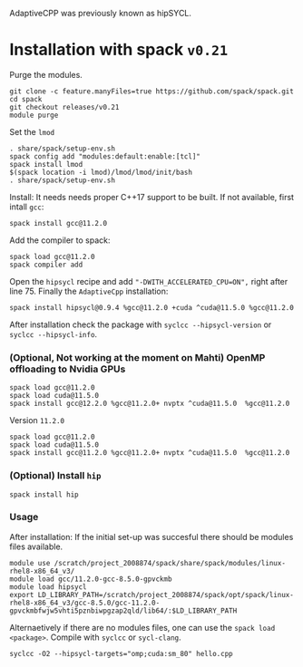 AdaptiveCPP was previously known as hipSYCL.

# Installation with spack `v0.21`
Purge the modules. 
``` 
git clone -c feature.manyFiles=true https://github.com/spack/spack.git
cd spack
git checkout releases/v0.21
module purge
```
Set the `lmod`

```
. share/spack/setup-env.sh
spack config add "modules:default:enable:[tcl]"
spack install lmod
$(spack location -i lmod)/lmod/lmod/init/bash
. share/spack/setup-env.sh
``` 

Install:
It needs needs proper C++17 support to be built. If not available, first intall `gcc`:

 ```
spack install gcc@11.2.0
```
Add the compiler to spack:

```
spack load gcc@11.2.0
spack compiler add
```
Open the `hipsycl` recipe and add `"-DWITH_ACCELERATED_CPU=ON",` right after line 75.
Finally the `AdaptiveCpp` installation:
```
spack install hipsycl@0.9.4 %gcc@11.2.0 +cuda ^cuda@11.5.0 %gcc@11.2.0
```

After installation check the package with `syclcc --hipsycl-version` or `syclcc --hipsycl-info`.

### (Optional, Not working at the moment on Mahti) OpenMP offloading to Nvidia GPUs

```
spack load gcc@11.2.0
spack load cuda@11.5.0 
spack install gcc@12.2.0 %gcc@11.2.0+ nvptx ^cuda@11.5.0  %gcc@11.2.0
```

Version `11.2.0`
```
spack load gcc@11.2.0
spack load cuda@11.5.0 
spack install gcc@11.2.0 %gcc@11.2.0+ nvptx ^cuda@11.5.0  %gcc@11.2.0
```

### (Optional) Install `hip`

```
spack install hip
```


### Usage
After installation:
If the initial set-up was succesful there should be modules files available. 

```
module use /scratch/project_2008874/spack/share/spack/modules/linux-rhel8-x86_64_v3/
module load gcc/11.2.0-gcc-8.5.0-gpvckmb 
module load hipsycl
export LD_LIBRARY_PATH=/scratch/project_2008874/spack/opt/spack/linux-rhel8-x86_64_v3/gcc-8.5.0/gcc-11.2.0-gpvckmbfwjw5vhti5pznbiwpgzap2qld/lib64/:$LD_LIBRARY_PATH
```
Alternaetively if there are no modules files, one can use the `spack load <package>`. 
Compile with `syclcc` or `sycl-clang`. 
```
syclcc -O2 --hipsycl-targets="omp;cuda:sm_80" hello.cpp
```


